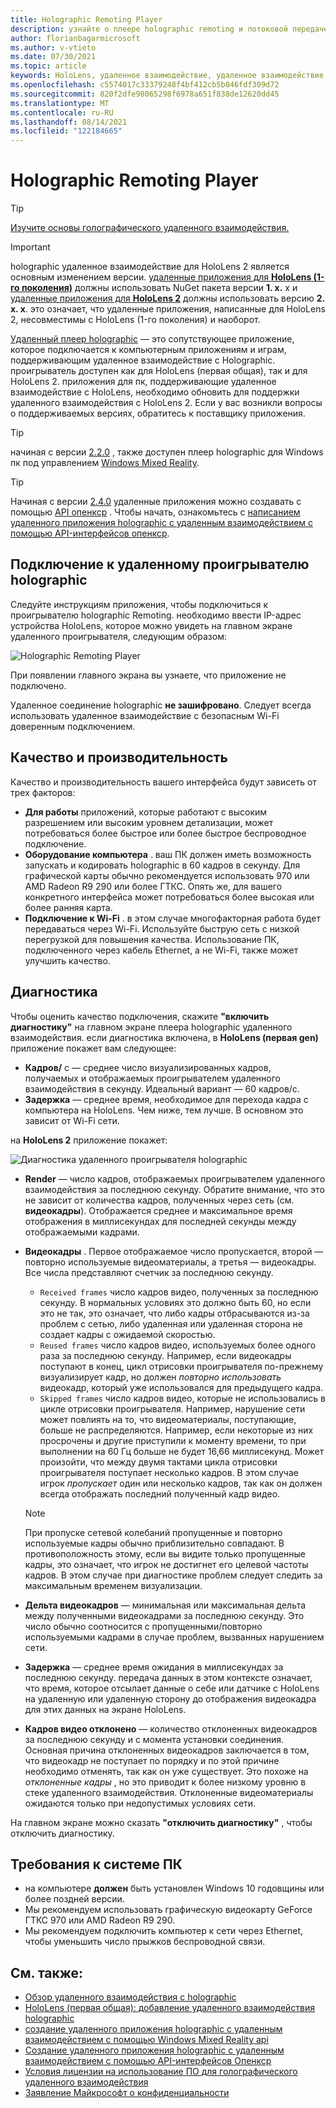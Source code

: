 ```yaml
---
title: Holographic Remoting Player
description: узнайте о плеере holographic remoting и потоковой передаче данных с компьютера на HoloLens в режиме реального времени через Wi-Fi.
author: florianbagarmicrosoft
ms.author: v-vtieto
ms.date: 07/30/2021
ms.topic: article
keywords: HoloLens, удаленное взаимодействие, удаленное взаимодействие, гарнитура смешанной реальности, гарнитура windows mixed reality, гарнитура виртуальной реальности, диагностика, производительность
ms.openlocfilehash: c5574017c33379248f4bf412cb5b046fdf309d72
ms.sourcegitcommit: 820f2dfe98065298f6978a651f838de12620dd45
ms.translationtype: MT
ms.contentlocale: ru-RU
ms.lasthandoff: 08/14/2021
ms.locfileid: "122184665"
---
```

# <a name="holographic-remoting-player"></a>Holographic Remoting Player

>[!TIP]
>[Изучите основы голографического удаленного взаимодействия.](holographic-remoting-overview.md)

>[!IMPORTANT]
>holographic удаленное взаимодействие для HoloLens 2 является основным изменением версии. [удаленные приложения для **HoloLens (1-го поколения)**](add-holographic-remoting.md) должны использовать NuGet пакета версии **1. x.** x и [удаленные приложения для **HoloLens 2**](holographic-remoting-create-remote-wmr.md) должны использовать версию **2. x. x**. это означает, что удаленные приложения, написанные для HoloLens 2, несовместимы с HoloLens (1-го поколения) и наоборот.

[Удаленный плеер holographic](https://www.microsoft.com/p/holographic-remoting-player/9nblggh4sv40) — это сопутствующее приложение, которое подключается к компьютерным приложениям и играм, поддерживающим удаленное взаимодействие с Holographic. проигрыватель доступен как для HoloLens (первая общая), так и для HoloLens 2.  приложения для пк, поддерживающие удаленное взаимодействие с HoloLens, необходимо обновить для поддержки удаленного взаимодействия с HoloLens 2. Если у вас возникли вопросы о поддерживаемых версиях, обратитесь к поставщику приложения.

>[!TIP]
>начиная с версии [2.2.0](holographic-remoting-version-history.md#v2.2.0) , также доступен плеер holographic для Windows пк под управлением [Windows Mixed Reality](../../discover/navigating-the-windows-mixed-reality-home.md).

>[!TIP]
>Начиная с версии [2.4.0](holographic-remoting-version-history.md#v2.4.0) удаленные приложения можно создавать с помощью [API опенкср](../native/openxr.md) . Чтобы начать, ознакомьтесь с [написанием удаленного приложения holographic с удаленным взаимодействием с помощью API-интерфейсов опенкср](holographic-remoting-create-remote-openxr.md).

## <a name="connecting-to-the-holographic-remoting-player"></a>Подключение к удаленному проигрывателю holographic

Следуйте инструкциям приложения, чтобы подключиться к проигрывателю holographic Remoting. необходимо ввести IP-адрес устройства HoloLens, которое можно увидеть на главном экране удаленного проигрывателя, следующим образом:

![Holographic Remoting Player](images/holographicremotingplayer.png)

При появлении главного экрана вы узнаете, что приложение не подключено.

Удаленное соединение holographic **не зашифровано**. Следует всегда использовать удаленное взаимодействие с безопасным Wi-Fi доверенным подключением.

## <a name="quality-and-performance"></a>Качество и производительность

Качество и производительность вашего интерфейса будут зависеть от трех факторов:
* **Для работы** приложений, которые работают с высоким разрешением или высоким уровнем детализации, может потребоваться более быстрое или более быстрое беспроводное подключение.
* **Оборудование компьютера** . ваш ПК должен иметь возможность запускать и кодировать holographic в 60 кадров в секунду. Для графической карты обычно рекомендуется использовать 970 или AMD Radeon R9 290 или более ГТКС. Опять же, для вашего конкретного интерфейса может потребоваться более высокая или более ранняя карта.
* **Подключение к Wi-Fi** . в этом случае многофакторная работа будет передаваться через Wi-Fi. Используйте быструю сеть с низкой перегрузкой для повышения качества. Использование ПК, подключенного через кабель Ethernet, а не Wi-Fi, также может улучшить качество.

## <a name="diagnostics"></a>Диагностика

Чтобы оценить качество подключения, скажите **"включить диагностику"** на главном экране плеера holographic удаленного взаимодействия. если диагностика включена, в **HoloLens (первая gen)** приложение покажет вам следующее:

* **Кадров/** с — среднее число визуализированных кадров, получаемых и отображаемых проигрывателем удаленного взаимодействия в секунду. Идеальный вариант — 60 кадров/с.
* **Задержка** — среднее время, необходимое для перехода кадра с компьютера на HoloLens. Чем ниже, тем лучше. В основном это зависит от Wi-Fi сети.

на **HoloLens 2** приложение покажет:

![Диагностика удаленного проигрывателя holographic](images/holographicremotingplayer-diag.png)

* **Render** — число кадров, отображаемых проигрывателем удаленного взаимодействия за последнюю секунду. Обратите внимание, что это не зависит от количества кадров, полученных через сеть (см. **видеокадры**). Отображается среднее и максимальное время отображения в миллисекундах для последней секунды между отображаемыми кадрами.

* **Видеокадры** . Первое отображаемое число пропускается, второй — повторно используемые видеоматериалы, а третья — видеокадры. Все числа представляют счетчик за последнюю секунду.
    * ```Received frames``` число кадров видео, полученных за последнюю секунду. В нормальных условиях это должно быть 60, но если это не так, это означает, что либо кадры отбрасываются из-за проблем с сетью, либо удаленная или удаленная сторона не создает кадры с ожидаемой скоростью.
    * ```Reused frames``` число кадров видео, используемых более одного раза за последнюю секунду. Например, если видеокадры поступают в конец, цикл отрисовки проигрывателя по-прежнему визуализирует кадр, но должен *повторно использовать* видеокадр, который уже использовался для предыдущего кадра.
    * ```Skipped frames``` число кадров видео, которые не использовались в цикле отрисовки проигрывателя. Например, нарушение сети может повлиять на то, что видеоматериалы, поступающие, больше не распределяются. Например, если некоторые из них просрочены и другие приступили к моменту времени, то при выполнении на 60 Гц больше не будет 16,66 миллисекунд. Может произойти, что между двумя тактами цикла отрисовки проигрывателя поступает несколько кадров. В этом случае игрок *пропускает* один или несколько кадров, так как он должен всегда отображать последний полученный кадр видео.

    >[!NOTE]
    >При пропуске сетевой колебаний пропущенные и повторно используемые кадры обычно приблизительно совпадают. В противоположность этому, если вы видите только пропущенные кадры, это означает, что игрок не достигнет его целевой частоты кадров. В этом случае при диагностике проблем следует следить за максимальным временем визуализации.

* **Дельта видеокадров** — минимальная или максимальная дельта между полученными видеокадрами за последнюю секунду. Это число обычно соотносится с пропущенными/повторно используемыми кадрами в случае проблем, вызванных нарушением сети.
* **Задержка** — среднее время ожидания в миллисекундах за последнюю секунду. передача данных в этом контексте означает, что время, которое отсылает данные о себе или датчике с HoloLens на удаленную или удаленную сторону до отображения видеокадра для этих данных на экране HoloLens.
* **Кадров видео отклонено** — количество отклоненных видеокадров за последнюю секунду и с момента установки соединения. Основная причина отклоненных видеокадров заключается в том, что видеокадр не поступает по порядку и по этой причине необходимо отменять, так как он уже существует. Это похоже на *отклоненные кадры* , но это приводит к более низкому уровню в стеке удаленного взаимодействия. Отклоненные видеоматериалы ожидаются только при недопустимых условиях сети.

На главном экране можно сказать **"отключить диагностику"** , чтобы отключить диагностику.

## <a name="pc-system-requirements"></a>Требования к системе ПК
* на компьютере **должен** быть установлен Windows 10 годовщины или более поздней версии.
* Мы рекомендуем использовать графическую видеокарту GeForce ГТКС 970 или AMD Radeon R9 290.
* Мы рекомендуем подключить компьютер к сети через Ethernet, чтобы уменьшить число прыжков беспроводной связи.

## <a name="see-also"></a>См. также:
* [Обзор удаленного взаимодействия с holographic](holographic-remoting-overview.md)
* [HoloLens (первая общая): добавление удаленного взаимодействия holographic](add-holographic-remoting.md)
* [создание удаленного приложения holographic с удаленным взаимодействием с помощью Windows Mixed Reality api](holographic-remoting-create-remote-wmr.md)
* [Создание удаленного приложения holographic с удаленным взаимодействием с помощью API-интерфейсов Опенкср](holographic-remoting-create-remote-openxr.md)
* [Условия лицензии на использование ПО для голографического удаленного взаимодействия](/legal/mixed-reality/microsoft-holographic-remoting-software-license-terms)
* [Заявление Майкрософт о конфиденциальности](https://go.microsoft.com/fwlink/?LinkId=521839)